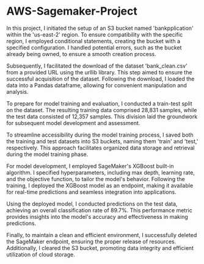 # AWS-Sagemaker-Project
In this project, I initiated the setup of an S3 bucket named 'bankpplication' within the 'us-east-2' region. To ensure compatibility with the specific region, I employed conditional statements, creating the bucket with a specified configuration. I handled potential errors, such as the bucket already being owned, to ensure a smooth creation process.

Subsequently, I facilitated the download of the dataset 'bank_clean.csv' from a provided URL using the urllib library. This step aimed to ensure the successful acquisition of the dataset. Following the download, I loaded the data into a Pandas dataframe, allowing for convenient manipulation and analysis.

To prepare for model training and evaluation, I conducted a train-test split on the dataset. The resulting training data comprised 28,831 samples, while the test data consisted of 12,357 samples. This division laid the groundwork for subsequent model development and assessment.

To streamline accessibility during the model training process, I saved both the training and test datasets into S3 buckets, naming them 'train' and 'test,' respectively. This approach facilitates organized data storage and retrieval during the model training phase.

For model development, I employed SageMaker's XGBoost built-in algorithm. I specified hyperparameters, including max depth, learning rate, and the objective function, to tailor the model's behavior. Following the training, I deployed the XGBoost model as an endpoint, making it available for real-time predictions and seamless integration into applications.

Using the deployed model, I conducted predictions on the test data, achieving an overall classification rate of 89.7%. This performance metric provides insights into the model's accuracy and effectiveness in making predictions.

Finally, to maintain a clean and efficient environment, I successfully deleted the SageMaker endpoint, ensuring the proper release of resources. Additionally, I cleared the S3 bucket, promoting data integrity and efficient utilization of cloud storage.
